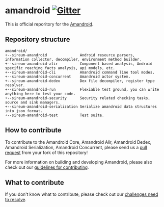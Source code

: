 amandroid [![Gitter](https://badges.gitter.im/sireum/amandroid.svg)](https://gitter.im/sireum/amandroid?utm_source=badge&utm_medium=badge&utm_campaign=pr-badge)
========================

This is official reporitory for the [Amandroid](http://amandroid.sireum.org/).

## Repository structure

```
amandroid/
+--sireum-amandroid               Android resource parsers, information collector, decompiler, environment method builder.
+--sireum-amandroid-alir          Component based analysis, Android specific reaching facts analysis, api models, etc.
+--sireum-amandroid-cli           Amandroid command line tool modes.
+--sireum-amandroid-concurrent    Amandroid actor system.
+--sireum-amandroid-dedex         Dex file decompiler, register type resolver.
+--sireum-amandroid-run           Flexiable test ground, you can write anything here to test your code.
+--sireum-amandroid-security      Security related checking tasks, source and sink managers.
+--sireum-amandroid-serialization Serialize amandroid data structures into json format.
+--sireum-amandroid-test          Test suite.
```

## How to contribute

To contribute to the Amandroid Core, Amandroid Alir, Amandroid Dedex, Amandroid Serialization, Amandroid Concurrent, please send us a [pull request](https://help.github.com/articles/using-pull-requests/#fork--pull) from your fork of this repository!

For more information on building and developing Amandroid, please also check out our [guidelines for contributing](CONTRIBUTING.md).
 
## What to contribute

If you don't know what to contribute, please check out our [challenges need to resolve](CHALLENGE.md).
